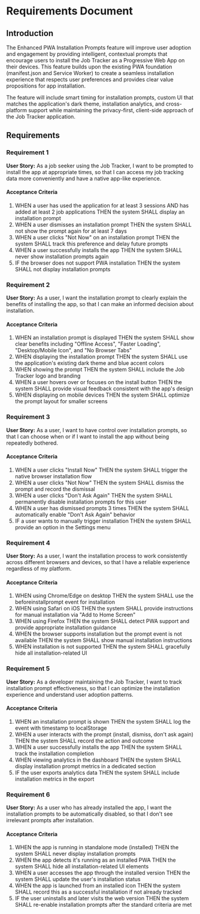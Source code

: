 # Requirements Document

## Introduction

The Enhanced PWA Installation Prompts feature will improve user adoption and engagement by providing intelligent, contextual prompts that encourage users to install the Job Tracker as a Progressive Web App on their devices. This feature builds upon the existing PWA foundation (manifest.json and Service Worker) to create a seamless installation experience that respects user preferences and provides clear value propositions for app installation.

The feature will include smart timing for installation prompts, custom UI that matches the application's dark theme, installation analytics, and cross-platform support while maintaining the privacy-first, client-side approach of the Job Tracker application.

## Requirements

### Requirement 1

**User Story:** As a job seeker using the Job Tracker, I want to be prompted to install the app at appropriate times, so that I can access my job tracking data more conveniently and have a native app-like experience.

#### Acceptance Criteria

1. WHEN a user has used the application for at least 3 sessions AND has added at least 2 job applications THEN the system SHALL display an installation prompt
2. WHEN a user dismisses an installation prompt THEN the system SHALL not show the prompt again for at least 7 days
3. WHEN a user clicks "Not Now" on an installation prompt THEN the system SHALL track this preference and delay future prompts
4. WHEN a user successfully installs the app THEN the system SHALL never show installation prompts again
5. IF the browser does not support PWA installation THEN the system SHALL not display installation prompts

### Requirement 2

**User Story:** As a user, I want the installation prompt to clearly explain the benefits of installing the app, so that I can make an informed decision about installation.

#### Acceptance Criteria

1. WHEN an installation prompt is displayed THEN the system SHALL show clear benefits including "Offline Access", "Faster Loading", "Desktop/Mobile Icon", and "No Browser Tabs"
2. WHEN displaying the installation prompt THEN the system SHALL use the application's existing dark theme and blue accent colors
3. WHEN showing the prompt THEN the system SHALL include the Job Tracker logo and branding
4. WHEN a user hovers over or focuses on the install button THEN the system SHALL provide visual feedback consistent with the app's design
5. WHEN displaying on mobile devices THEN the system SHALL optimize the prompt layout for smaller screens

### Requirement 3

**User Story:** As a user, I want to have control over installation prompts, so that I can choose when or if I want to install the app without being repeatedly bothered.

#### Acceptance Criteria

1. WHEN a user clicks "Install Now" THEN the system SHALL trigger the native browser installation flow
2. WHEN a user clicks "Not Now" THEN the system SHALL dismiss the prompt and record the dismissal
3. WHEN a user clicks "Don't Ask Again" THEN the system SHALL permanently disable installation prompts for this user
4. WHEN a user has dismissed prompts 3 times THEN the system SHALL automatically enable "Don't Ask Again" behavior
5. IF a user wants to manually trigger installation THEN the system SHALL provide an option in the Settings menu

### Requirement 4

**User Story:** As a user, I want the installation process to work consistently across different browsers and devices, so that I have a reliable experience regardless of my platform.

#### Acceptance Criteria

1. WHEN using Chrome/Edge on desktop THEN the system SHALL use the beforeinstallprompt event for installation
2. WHEN using Safari on iOS THEN the system SHALL provide instructions for manual installation via "Add to Home Screen"
3. WHEN using Firefox THEN the system SHALL detect PWA support and provide appropriate installation guidance
4. WHEN the browser supports installation but the prompt event is not available THEN the system SHALL show manual installation instructions
5. WHEN installation is not supported THEN the system SHALL gracefully hide all installation-related UI

### Requirement 5

**User Story:** As a developer maintaining the Job Tracker, I want to track installation prompt effectiveness, so that I can optimize the installation experience and understand user adoption patterns.

#### Acceptance Criteria

1. WHEN an installation prompt is shown THEN the system SHALL log the event with timestamp to localStorage
2. WHEN a user interacts with the prompt (install, dismiss, don't ask again) THEN the system SHALL record the action and outcome
3. WHEN a user successfully installs the app THEN the system SHALL track the installation completion
4. WHEN viewing analytics in the dashboard THEN the system SHALL display installation prompt metrics in a dedicated section
5. IF the user exports analytics data THEN the system SHALL include installation metrics in the export

### Requirement 6

**User Story:** As a user who has already installed the app, I want the installation prompts to be automatically disabled, so that I don't see irrelevant prompts after installation.

#### Acceptance Criteria

1. WHEN the app is running in standalone mode (installed) THEN the system SHALL never display installation prompts
2. WHEN the app detects it's running as an installed PWA THEN the system SHALL hide all installation-related UI elements
3. WHEN a user accesses the app through the installed version THEN the system SHALL update the user's installation status
4. WHEN the app is launched from an installed icon THEN the system SHALL record this as a successful installation if not already tracked
5. IF the user uninstalls and later visits the web version THEN the system SHALL re-enable installation prompts after the standard criteria are met